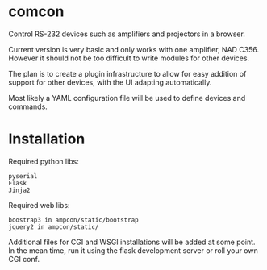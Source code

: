 comcon
======

Control RS-232 devices such as amplifiers and projectors in a browser.

Current version is very basic and only works with one amplifier, NAD C356. However it should not be too
difficult to write modules for other devices.

The plan is to create a plugin infrastructure to allow for easy addition of support for other devices,
with the UI adapting automatically.

Most likely a YAML configuration file will be used to define devices and commands.

Installation
==============

Required python libs:

    pyserial
    Flask
    Jinja2

Required web libs:

    boostrap3 in ampcon/static/bootstrap
    jquery2 in ampcon/static/
    

Additional files for CGI and WSGI installations will be added at some point.
In the mean time, run it using the flask development server or roll your own CGI conf.
